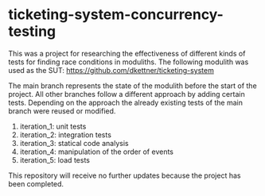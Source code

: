 # ticketing-system-concurrency-testing

This was a project for researching the effectiveness of different kinds of tests for finding race conditions in moduliths.
The following modulith was used as the SUT: https://github.com/dkettner/ticketing-system

The main branch represents the state of the modulith before the start of the project. All other branches follow a different approach by adding certain tests. Depending on the approach the already existing tests of the main branch were reused or modified.

1. iteration_1: unit tests
1. iteration_2: integration tests
1. iteration_3: statical code analysis
1. iteration_4: manipulation of the order of events
1. iteration_5: load tests

This repository will receive no further updates because the project has been completed.
